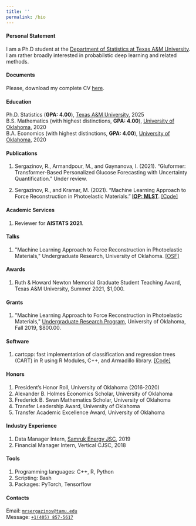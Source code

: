 ```yaml
---
title: ''
permalink: /bio
---
```


#### Personal Statement

I am a Ph.D student at the [Department of Statistics at Texas A&M University](https://stat.tamu.edu/). I am rather broadly interested in probabilstic deep learning and related methods.

#### Documents

Please, download my complete CV [here](https://drive.google.com/file/d/1-N6sYMpYoAFKtGYILjIJvpTSZAAfJZox/view?usp=sharing).

#### Education

Ph.D. Statistics (**GPA: 4.00**), [Texas A&M University](https://stat.tamu.edu/), 2025  
B.S. Mathematics (with highest distinctions, **GPA: 4.00**), [University of Oklahoma](https://www.ou.edu/), 2020  
B.A. Economics (with highest distinctions, **GPA: 4.00**), [University of Oklahoma](https://www.ou.edu/), 2020

#### Publications

1. Sergazinov, R., Armandpour, M., and Gaynanova, I. (2021). “Gluformer: Transformer-Based Personalized Glucose Forecasting with Uncertainty Quantification.” Under review.

2. Sergazinov, R., and Kramar, M. (2021). “Machine Learning Approach to Force Reconstruction in Photoelastic Materials.” [**IOP: MLST**](https://doi.org/10.1088/2632-2153/ac29d5). [\[Code\]](https://github.com/mrsergazinov/particle-force-cnn)

#### Academic Services

1. Reviewer for **AISTATS 2021**.

#### Talks

1. "Machine Learning Approach to Force Reconstruction in Photoelastic Materials," Undergraduate Research, University of Oklahoma. [\[OSF\]](https://osf.io/5epzm/)

#### Awards

1. Ruth & Howard Newton Memorial Graduate Student Teaching Award, Texas A&M University, Summer 2021, $1,000.

#### Grants

1. "Machine Learning Approach to Force Reconstruction in Photoelastic Materials," [Undergraduate Research Program](https://www.ou.edu/honors/undergraduate-research/urop), University of Oklahoma, Fall 2019, $800.00.

#### Software

1. cartcpp: fast implementation of classification and regression trees (CART) in R using R Modules, C++, and Armadillo library. [\[Code\]](https://github.com/mrsergazinov/cartcpp)

#### Honors

1. President’s Honor Roll, University of Oklahoma (2016-2020)
2. Alexander B. Holmes Economics Scholar, University of Oklahoma
3. Frederick B. Swan Mathematics Scholar, University of Oklahoma
4. Transfer Leadership Award, University of Oklahoma
5. Transfer Academic Excellence Award, University of Oklahoma

#### Industry Experience

1. Data Manager Intern, [Samruk Energy JSC](https://www.samruk-energy.kz/en/), 2019
2. Financial Manager Intern, Vertical CJSC, 2018

#### Tools

1. Programming languages: C++, R, Python
2. Scripting: Bash
3. Packages: PyTorch, Tensorflow

#### Contacts

Email: [`mrsergazinov@tamu.edu`](mailto:mrsergazinov@tamu.edu)  
Message: [`+1(405) 857-5617`](sms:14058575617)
